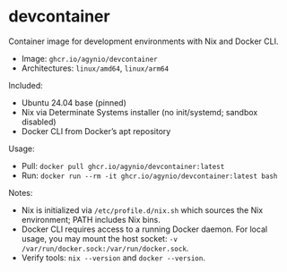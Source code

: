 # devcontainer

Container image for development environments with Nix and Docker CLI.

- Image: `ghcr.io/agynio/devcontainer`
- Architectures: `linux/amd64`, `linux/arm64`

Included:
- Ubuntu 24.04 base (pinned)
- Nix via Determinate Systems installer (no init/systemd; sandbox disabled)
- Docker CLI from Docker’s apt repository

Usage:
- Pull: `docker pull ghcr.io/agynio/devcontainer:latest`
- Run: `docker run --rm -it ghcr.io/agynio/devcontainer:latest bash`

Notes:
- Nix is initialized via `/etc/profile.d/nix.sh` which sources the Nix environment; PATH includes Nix bins.
- Docker CLI requires access to a running Docker daemon. For local usage, you may mount the host socket: `-v /var/run/docker.sock:/var/run/docker.sock`.
- Verify tools: `nix --version` and `docker --version`.
